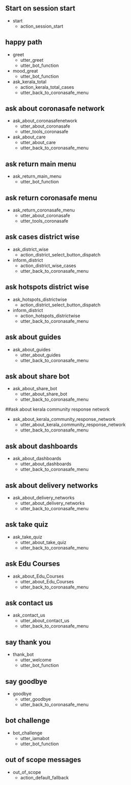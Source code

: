 ## Start on session start
* start
  - action_session_start
  
## happy path
* greet
  - utter_greet
  - utter_bot_function
* mood_great
  - utter_bot_function
* ask_kerala_total
   - action_kerala_total_cases
   - utter_back_to_coronasafe_menu
   
## ask about coronasafe network
* ask_about_coronasafenetwork
    - utter_about_coronasafe
    - utter_tools_coronasafe
* ask_about_care
    - utter_about_care
    - utter_back_to_coronasafe_menu
   

## ask return main menu 
* ask_return_main_menu
   - utter_bot_function
 
## ask return coronasafe menu
* ask_return_coronasafe_menu  
   - utter_about_coronasafe
   - utter_tools_coronasafe
 
## ask cases district wise
* ask_district_wise
    - action_district_select_button_dispatch
* inform_district
    - action_district_wise_cases
    - utter_back_to_coronasafe_menu
    
    
## ask hotspots district wise
* ask_hotspots_districtwise
    - action_district_select_button_dispatch
* inform_district
    - action_hotspots_districtwise
    - utter_back_to_coronasafe_menu

## ask about guides
* ask_about_guides
   - utter_about_guides
   - utter_back_to_coronasafe_menu

## ask about share bot
* ask_about_share_bot
   - utter_about_share_bot
   - utter_back_to_coronasafe_menu  
    
    
##ask about kerala community response network
* ask_about_kerala_community_response_network
    - utter_about_kerala_community_response_network
    - utter_back_to_coronasafe_menu
    
## ask about dashboards
* ask_about_dashboards
  - utter_about_dashboards
  - utter_back_to_coronasafe_menu
  
 
## ask about delivery networks
* ask_about_delivery_networks
   - utter_about_delivery_networks
   - utter_back_to_coronasafe_menu
   

## ask take quiz
* ask_take_quiz
  - utter_about_take_quiz
  - utter_back_to_coronasafe_menu
  
  
## ask Edu Courses
* ask_about_Edu_Courses
  - utter_about_Edu_Courses
  - utter_back_to_coronasafe_menu
 
 
 ## ask contact us
* ask_contact_us
  - utter_about_contact_us
  - utter_back_to_coronasafe_menu
  
 
## say thank you
* thank_bot
    - utter_welcome
    - utter_bot_function
    
## say goodbye
* goodbye
  - utter_goodbye
  - utter_back_to_coronasafe_menu

## bot challenge
* bot_challenge
  - utter_iamabot
  - utter_bot_function
  
## out of scope messages
* out_of_scope
  - action_default_fallback
